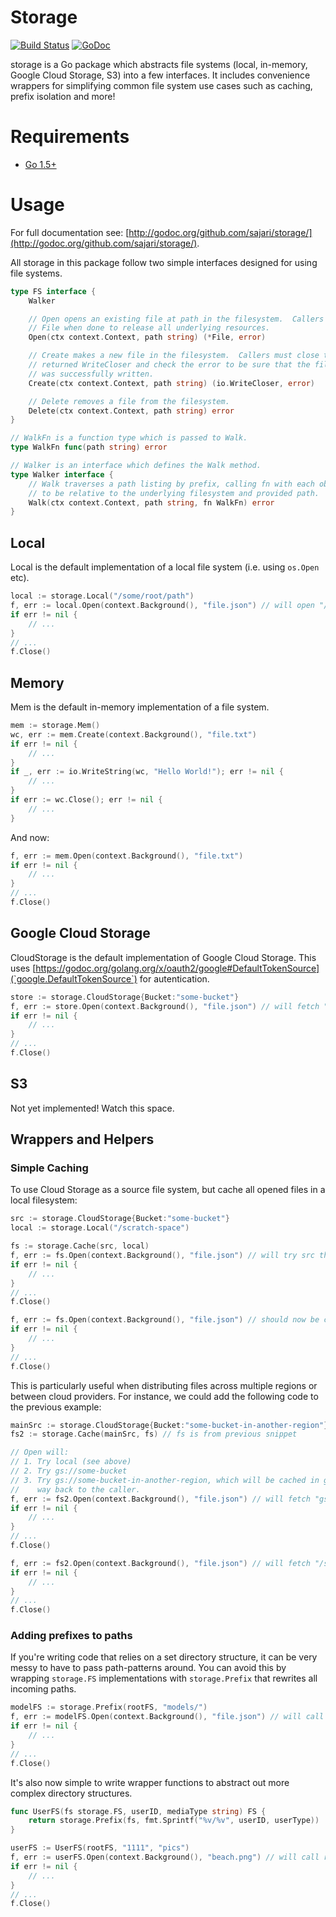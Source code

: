 # Storage

[![Build Status](https://travis-ci.org/sajari/storage.svg?branch=master)](https://travis-ci.org/sajari/storage)
[![GoDoc](https://godoc.org/github.com/sajari/storage?status.svg)](https://godoc.org/github.com/sajari/storage)

storage is a Go package which abstracts file systems (local, in-memory, Google Cloud Storage, S3) into a few interfaces.  It includes convenience wrappers for simplifying common file system use cases such as caching, prefix isolation and more!

# Requirements

- [Go 1.5+](http://golang.org/dl/)

# Usage

For full documentation see: [http://godoc.org/github.com/sajari/storage/](http://godoc.org/github.com/sajari/storage/).

All storage in this package follow two simple interfaces designed for using file systems.

```go
type FS interface {
	Walker

	// Open opens an existing file at path in the filesystem.  Callers must close the
	// File when done to release all underlying resources.
	Open(ctx context.Context, path string) (*File, error)

	// Create makes a new file in the filesystem.  Callers must close the
	// returned WriteCloser and check the error to be sure that the file
	// was successfully written.
	Create(ctx context.Context, path string) (io.WriteCloser, error)

	// Delete removes a file from the filesystem.
	Delete(ctx context.Context, path string) error
}

// WalkFn is a function type which is passed to Walk.
type WalkFn func(path string) error

// Walker is an interface which defines the Walk method.
type Walker interface {
	// Walk traverses a path listing by prefix, calling fn with each object path rewritten
	// to be relative to the underlying filesystem and provided path.
	Walk(ctx context.Context, path string, fn WalkFn) error
}
```

## Local

Local is the default implementation of a local file system (i.e. using `os.Open` etc).

```go
local := storage.Local("/some/root/path")
f, err := local.Open(context.Background(), "file.json") // will open "/some/root/path/file.json"
if err != nil {
	// ...
}
// ...
f.Close()
```

## Memory

Mem is the default in-memory implementation of a file system.

```go
mem := storage.Mem()
wc, err := mem.Create(context.Background(), "file.txt")
if err != nil {
	// ...
}
if _, err := io.WriteString(wc, "Hello World!"); err != nil {
	// ...
}
if err := wc.Close(); err != nil {
	// ...
}
```

And now:

```go
f, err := mem.Open(context.Background(), "file.txt")
if err != nil {
	// ...
}
// ...
f.Close()
```

## Google Cloud Storage

CloudStorage is the default implementation of Google Cloud Storage.  This uses [https://godoc.org/golang.org/x/oauth2/google#DefaultTokenSource](`google.DefaultTokenSource`) for autentication.

```go
store := storage.CloudStorage{Bucket:"some-bucket"}
f, err := store.Open(context.Background(), "file.json") // will fetch "gs://some-bucket/file.json"
if err != nil {
	// ...
}
// ...
f.Close()
```

## S3

Not yet implemented!  Watch this space.

## Wrappers and Helpers

### Simple Caching

To use Cloud Storage as a source file system, but cache all opened files in a local filesystem:

```go
src := storage.CloudStorage{Bucket:"some-bucket"}
local := storage.Local("/scratch-space")

fs := storage.Cache(src, local)
f, err := fs.Open(context.Background(), "file.json") // will try src then jump to cache ("gs://some-bucket/file.json")
if err != nil {
	// ...
}
// ...
f.Close()

f, err := fs.Open(context.Background(), "file.json") // should now be cached ("/scratch-space/file.json")
if err != nil {
	// ...
}
// ...
f.Close()
```

This is particularly useful when distributing files across multiple regions or between cloud providers.  For instance, we could add the following code to the previous example:

```go
mainSrc := storage.CloudStorage{Bucket:"some-bucket-in-another-region"}
fs2 := storage.Cache(mainSrc, fs) // fs is from previous snippet

// Open will:
// 1. Try local (see above)
// 2. Try gs://some-bucket
// 3. Try gs://some-bucket-in-another-region, which will be cached in gs://some-bucket and then local on its
//    way back to the caller.
f, err := fs2.Open(context.Background(), "file.json") // will fetch "gs://some-bucket-in-another-region/file.json"
if err != nil {
	// ...
}
// ...
f.Close()

f, err := fs2.Open(context.Background(), "file.json") // will fetch "/scratch-space/file.json"
if err != nil {
	// ...
}
// ...
f.Close()
```

### Adding prefixes to paths

If you're writing code that relies on a set directory structure, it can be very messy to have to pass path-patterns around.  You can avoid this by wrapping `storage.FS` implementations with `storage.Prefix` that rewrites all incoming paths.

```go
modelFS := storage.Prefix(rootFS, "models/")
f, err := modelFS.Open(context.Background(), "file.json") // will call rootFS.Open with path "models/file.json"
if err != nil {
	// ...
}
// ...
f.Close()
```

It's also now simple to write wrapper functions to abstract out more complex directory structures.

```go
func UserFS(fs storage.FS, userID, mediaType string) FS {
	return storage.Prefix(fs, fmt.Sprintf("%v/%v", userID, userType))
}

userFS := UserFS(rootFS, "1111", "pics")
f, err := userFS.Open(context.Background(), "beach.png") // will call rootFS.Open with path "1111/pics/beach.png"
if err != nil {
	// ...
}
// ...
f.Close()
```
